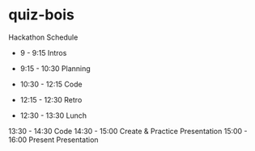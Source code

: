 # quiz-bois

Hackathon Schedule

- 9 - 9:15 Intros
- 9:15 - 10:30 Planning
- 10:30 - 12:15 Code
- 12:15 - 12:30 Retro

- 12:30 - 13:30 Lunch

13:30 - 14:30 Code
14:30 - 15:00 Create & Practice Presentation
15:00 - 16:00 Present Presentation
